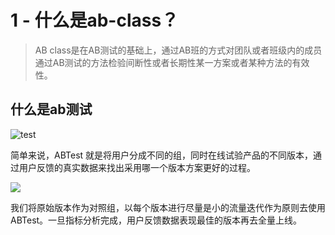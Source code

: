 # 1 - 什么是ab-class？

> AB class是在AB测试的基础上，通过AB班的方式对团队或者班级内的成员通过AB测试的方法检验间断性或者长期性某一方案或者某种方法的有效性。

## 什么是ab测试

![test](http://image.woshipm.com/wp-files/2018/12/0pR3AEMth9NsaXqZ1Bpg.png)

简单来说，ABTest 就是将用户分成不同的组，同时在线试验产品的不同版本，通过用户反馈的真实数据来找出采用哪一个版本方案更好的过程。

![](https://user-gold-cdn.xitu.io/2019/5/24/16ae79e124aef363?imageView2/0/w/1280/h/960/format/webp/ignore-error/1)

我们将原始版本作为对照组，以每个版本进行尽量是小的流量迭代作为原则去使用 ABTest。一旦指标分析完成，用户反馈数据表现最佳的版本再去全量上线。
